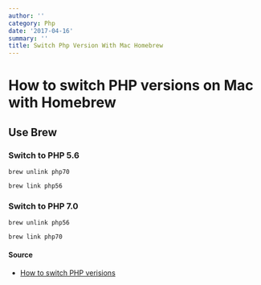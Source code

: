 ```yaml
---
author: ''
category: Php
date: '2017-04-16'
summary: ''
title: Switch Php Version With Mac Homebrew
---
```

# How to switch PHP versions on Mac with Homebrew

## Use Brew

### Switch to PHP 5.6

    brew unlink php70

    brew link php56

### Switch to PHP 7.0

    brew unlink php56

    brew link php70

#### Source

* [How to switch PHP verisions](https://www.symfony.fi/page/how-to-run-both-php-5-6-and-php-7-x-with-homebrew-on-os-x-with-php-fpm)
